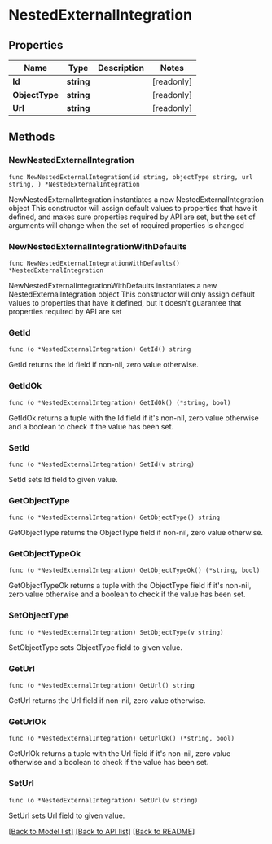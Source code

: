 # NestedExternalIntegration

## Properties

Name | Type | Description | Notes
------------ | ------------- | ------------- | -------------
**Id** | **string** |  | [readonly] 
**ObjectType** | **string** |  | [readonly] 
**Url** | **string** |  | [readonly] 

## Methods

### NewNestedExternalIntegration

`func NewNestedExternalIntegration(id string, objectType string, url string, ) *NestedExternalIntegration`

NewNestedExternalIntegration instantiates a new NestedExternalIntegration object
This constructor will assign default values to properties that have it defined,
and makes sure properties required by API are set, but the set of arguments
will change when the set of required properties is changed

### NewNestedExternalIntegrationWithDefaults

`func NewNestedExternalIntegrationWithDefaults() *NestedExternalIntegration`

NewNestedExternalIntegrationWithDefaults instantiates a new NestedExternalIntegration object
This constructor will only assign default values to properties that have it defined,
but it doesn't guarantee that properties required by API are set

### GetId

`func (o *NestedExternalIntegration) GetId() string`

GetId returns the Id field if non-nil, zero value otherwise.

### GetIdOk

`func (o *NestedExternalIntegration) GetIdOk() (*string, bool)`

GetIdOk returns a tuple with the Id field if it's non-nil, zero value otherwise
and a boolean to check if the value has been set.

### SetId

`func (o *NestedExternalIntegration) SetId(v string)`

SetId sets Id field to given value.


### GetObjectType

`func (o *NestedExternalIntegration) GetObjectType() string`

GetObjectType returns the ObjectType field if non-nil, zero value otherwise.

### GetObjectTypeOk

`func (o *NestedExternalIntegration) GetObjectTypeOk() (*string, bool)`

GetObjectTypeOk returns a tuple with the ObjectType field if it's non-nil, zero value otherwise
and a boolean to check if the value has been set.

### SetObjectType

`func (o *NestedExternalIntegration) SetObjectType(v string)`

SetObjectType sets ObjectType field to given value.


### GetUrl

`func (o *NestedExternalIntegration) GetUrl() string`

GetUrl returns the Url field if non-nil, zero value otherwise.

### GetUrlOk

`func (o *NestedExternalIntegration) GetUrlOk() (*string, bool)`

GetUrlOk returns a tuple with the Url field if it's non-nil, zero value otherwise
and a boolean to check if the value has been set.

### SetUrl

`func (o *NestedExternalIntegration) SetUrl(v string)`

SetUrl sets Url field to given value.



[[Back to Model list]](../README.md#documentation-for-models) [[Back to API list]](../README.md#documentation-for-api-endpoints) [[Back to README]](../README.md)


